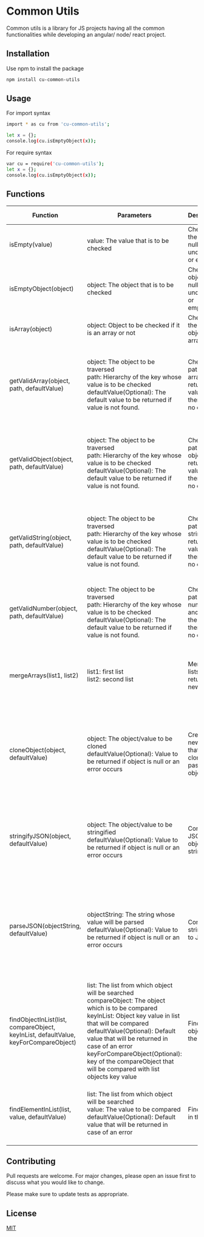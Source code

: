 # Common Utils
Common utils is a library for JS projects having all the common functionalities while developing an angular/ node/ react project.

## Installation
Use npm to install the package
```bash
npm install cu-common-utils
```

## Usage

For import syntax 
```bash
import * as cu from 'cu-common-utils';

let x = {};
console.log(cu.isEmptyObject(x));
```

For require syntax
```bash
var cu = require('cu-common-utils');
let x = {};
console.log(cu.isEmptyObject(x));
```

## Functions

| Function                                                                            | Parameters                                                                                                                                                                                                                                                                                                                                                              | Description                                                                | Return Value                                                                                                |
|-------------------------------------------------------------------------------------|-------------------------------------------------------------------------------------------------------------------------------------------------------------------------------------------------------------------------------------------------------------------------------------------------------------------------------------------------------------------------|----------------------------------------------------------------------------|-------------------------------------------------------------------------------------------------------------|
| isEmpty(value)                                                                      | value: The value that is to be checked                                                                                                                                                                                                                                                                                                                                  | Checks if the value is null/ undefined or empty                            | true/false                                                                                                  |
| isEmptyObject(object)                                                               | object: The object that is to be checked                                                                                                                                                                                                                                                                                                                                | Checks if object is null/ undefined or empty({})                           | true/false                                                                                                  |
| isArray(object)                                                                     | object: Object to be checked if it is an array or not                                                                                                                                                                                                                                                                                                                   | Checks if the passed object is array or not                                | true/false                                                                                                  |
| getValidArray(object, path, defaultValue)                                           | object: The object to be traversed <br>path: Hierarchy of the key whose value is to be checked <br>defaultValue(Optional): The default value to be returned if value is not found.                                                                                                                                                                                      | Checks the path of the array and returns the value if there are no errors  | - path value (if there is no error) <br>- returns empty array [] in case of error by default                |
| getValidObject(object, path, defaultValue)                                          | object: The object to be traversed <br>path: Hierarchy of the key whose value is to be checked <br>defaultValue(Optional): The default value to be returned if value is not found.                                                                                                                                                                                      | Checks the path of the object and returns the value if there are no errors | - path value (if there is no error) <br>- returns empty object {} in case of error by default               |
| getValidString(object, path, defaultValue)                                          | object: The object to be traversed <br>path: Hierarchy of the key whose value is to be checked <br>defaultValue(Optional): The default value to be returned if value is not found.                                                                                                                                                                                      | Checks the path of the string and returns the value if there are no errors | - path value (if there is no error) <br>- returns empty string "" in case of error by default               |
| getValidNumber(object, path, defaultValue)                                          | object: The object to be traversed <br>path: Hierarchy of the key whose value is to be checked <br>defaultValue(Optional): The default value to be returned if value is not found.                                                                                                                                                                                  | Checks the path of the number and returns the value if there are no errors | - path value (if there is no error) <br>- returns 0 in case of error by default                             |
| mergeArrays(list1, list2)                                                           | list1: first list <br>list2: second list                                                                                                                                                                                                                                                                                                                                | Merge two lists and return a new list.                                     | - Returns merged list <br>- returns an empty list [] in case of an error                                    |
| cloneObject(object, defaultValue)                                                   | object: The object/value to be cloned <br>defaultValue(Optional): Value to be returned if object is null or an error occurs                                                                                                                                                                                                                                             | Creates a new object that is the clone of passed object.                   | - return new object without passing the reference <br>- return empty object {} in case of error             |
| stringifyJSON(object, defaultValue)                                                 | object: The object/value to be stringified <br>defaultValue(Optional): Value to be returned if object is null or an error occurs                                                                                                                                                                                                                                        | Convert JSON object to string.                                             | - returns stringified JSON <br>- returns empty string "" in case of an error as default value               |
| parseJSON(objectString, defaultValue)                                               | objectString: The string whose value will be parsed <br>defaultValue(Optional): Value to be returned if object is null or an error occurs                                                                                                                                                                                                                               | Converts string value to JSON.                                             | - returns parsed JSON object from string <br>- returns empty object {} in case of an error as default value |
| findObjectInList(list, compareObject, keyInList, defaultValue, keyForCompareObject) | list: The list from which object will be searched <br>compareObject: The object which is to be compared <br>keyInList: Object key value in list that will be compared <br>defaultValue(Optional): Default value that will be returned in case of an error <br>keyForCompareObject(Optional): key of the compareObject that will be compared with list objects key value | Find an object from the list.                                              | - returns the object if object is found <br>- returns undefined as default value                            |
| findElementInList(list, value, defaultValue)                                        | list: The list from which object will be searched <br>value: The value to be compared <br>defaultValue(Optional): Default value that will be returned in case of an error                                                                                                                                                                                               | Find value in the list                                                     | - returns the object if object is found <br>- returns undefined as default value                            |


## Contributing
Pull requests are welcome. For major changes, please open an issue first to discuss what you would like to change.

Please make sure to update tests as appropriate.

## License
[MIT](https://choosealicense.com/licenses/mit/)